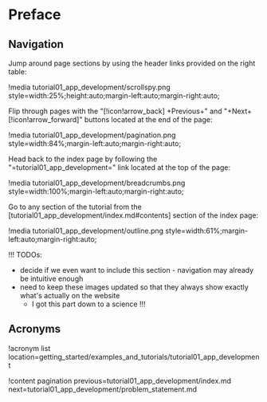 # Preface

## Navigation

Jump around page sections by using the header links provided on the right table:

!media tutorial01_app_development/scrollspy.png
       style=width:25%;height:auto;margin-left:auto;margin-right:auto;

Flip through pages with the "[!icon!arrow_back] +Previous+" and "+Next+ [!icon!arrow_forward]" buttons located at the end of the page:

!media tutorial01_app_development/pagination.png
      style=width:84%;margin-left:auto;margin-right:auto;

Head back to the index page by following the "=tutorial01_app_development=" link located at the top of the page:

!media tutorial01_app_development/breadcrumbs.png
      style=width:100%;margin-left:auto;margin-right:auto;

Go to any section of the tutorial from the [tutorial01_app_development/index.md#contents] section of the index page:

!media tutorial01_app_development/outline.png
      style=width:61%;margin-left:auto;margin-right:auto;

!!!
TODOs:
- decide if we even want to include this section - navigation may already be intuitive enough
- need to keep these images updated so that they always show exactly what's actually on the website
  - I got this part down to a science
!!!

## Acronyms

!acronym list location=getting_started/examples_and_tutorials/tutorial01_app_development

!content pagination previous=tutorial01_app_development/index.md
                    next=tutorial01_app_development/problem_statement.md
